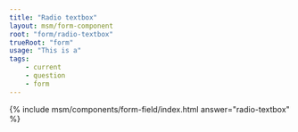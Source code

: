 ```yaml
---
title: "Radio textbox"
layout: msm/form-component
root: "form/radio-textbox"
trueRoot: "form"
usage: "This is a"
tags: 
    - current
    - question
    - form
---
```


<!--{% include msm/components/{{ page.root }}/index.html %}-->
{% include msm/components/form-field/index.html answer="radio-textbox" %}